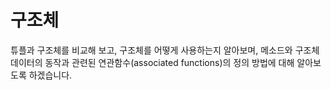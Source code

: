 # 구조체


튜플과 구조체를 비교해 보고, 구조체를 어떻게 사용하는지 알아보며, 메소드와 구조체 데이터의 동작과 관련된 연관함수(associated functions)의 정의 방법에 대해 알아보도록 하겠습니다.